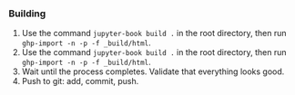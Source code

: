 ### Building

1. Use the command `jupyter-book build .` in the root directory, then run `ghp-import -n -p -f _build/html`.
1. Use the command `jupyter-book build .` in the root directory, then run `ghp-import -n -p -f _build/html`.
2. Wait until the process completes. Validate that everything looks good.
3. Push to git: add, commit, push.
